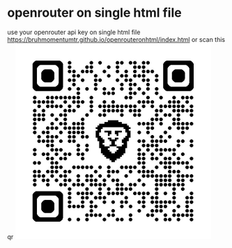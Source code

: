 # openrouter on single html file
use your openrouter api key on single html file
https://bruhmomentumtr.github.io/openrouteronhtml/index.html
or scan this qr
![QRCODE](https://github.com/bruhmomentumtr/openrouteronhtml/blob/main/qrcode.png)
